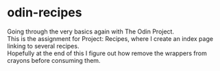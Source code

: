 # odin-recipes

Going through the very basics again with The Odin Project.</br>
This is the assignment for Project: Recipes, where I create an index page linking to several recipes.</br>
Hopefully at the end of this I figure out how remove the wrappers from crayons before consuming them.
